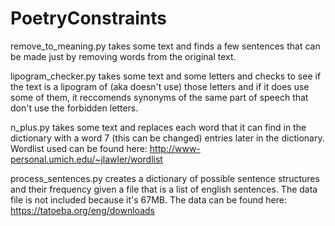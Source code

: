 # PoetryConstraints
remove_to_meaning.py takes some text and finds a few sentences that can be made just by removing words from the original text.

lipogram_checker.py takes some text and some letters and checks to see if the text is a lipogram of (aka doesn't use) those letters and if it does use some of them, it reccomends synonyms of the same part of speech that don't use the forbidden letters.

n_plus.py takes some text and replaces each word that it can find in the dictionary with a word 7 (this can be changed) entries later in the dictionary. Wordlist used can be found here: http://www-personal.umich.edu/~jlawler/wordlist

process_sentences.py creates a dictionary of possible sentence structures and their frequency given a file that is a list of english sentences. The data file is not included because it's 67MB. The data can be found here: https://tatoeba.org/eng/downloads
